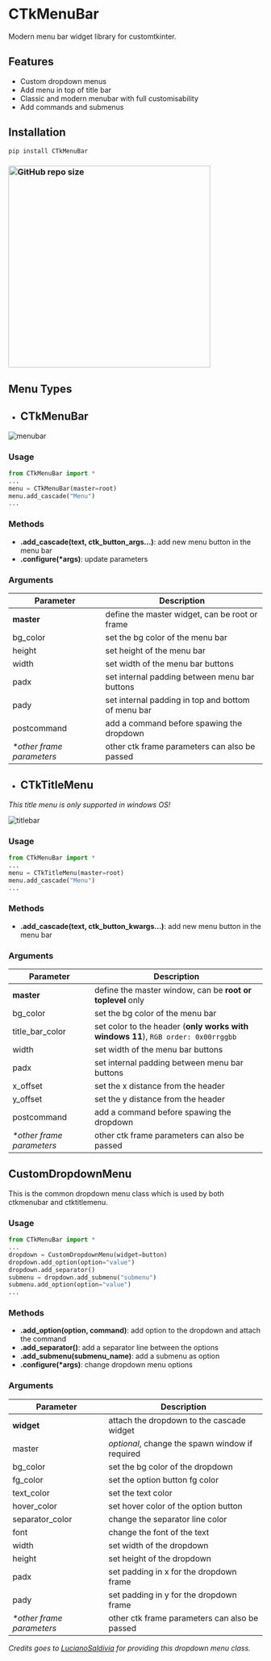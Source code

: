 # CTkMenuBar
Modern menu bar widget library for customtkinter.

## Features
- Custom dropdown menus
- Add menu in top of title bar
- Classic and modern menubar with full customisability
- Add commands and submenus

## Installation

```
pip install CTkMenuBar
```
### [<img alt="GitHub repo size" src="https://img.shields.io/github/repo-size/Akascape/CTkMenuBar?&color=white&label=Download%20Source%20Code&logo=Python&logoColor=yellow&style=for-the-badge"  width="400">](https://github.com/Akascape/CTkMenuBar/archive/refs/heads/main.zip)

## Menu Types
- ## CTkMenuBar

![menubar](https://github.com/Akascape/CTkMenuBar/assets/89206401/02c512b2-557f-4d59-86e0-a6eb9da3696c)

### Usage
```python
from CTkMenuBar import *
...
menu = CTkMenuBar(master=root)
menu.add_cascade("Menu")
...
```

### Methods
- **.add_cascade(text, ctk_button_args...)**: add new menu button in the menu bar
- **.configure(*args)**: update parameters 

### Arguments
| Parameter | Description |
|-----------| ------------|
| **master** | define the master widget, can be root or frame |
| bg_color | set the bg color of the menu bar |
| height | set height of the menu bar |
| width | set width of the menu bar buttons |
| padx | set internal padding between menu bar buttons |
| pady | set internal padding in top and bottom of menu bar |
| postcommand | add a command before spawing the dropdown |
| _*other frame parameters_ | other ctk frame parameters can also be passed |

- ## CTkTitleMenu

_This title menu is only supported in windows OS!_

![titlebar](https://github.com/Akascape/CTkMenuBar/assets/89206401/da6cd858-f700-476c-a2f0-93a1c6335a4d)

### Usage
```python
from CTkMenuBar import *
...
menu = CTkTitleMenu(master=root)
menu.add_cascade("Menu")
...
```

### Methods
- **.add_cascade(text, ctk_button_kwargs...)**: add new menu button in the menu bar

### Arguments
| Parameter | Description |
|-----------| ------------|
| **master** | define the master window, can be **root or toplevel** only |
| bg_color | set the bg color of the menu bar |
| title_bar_color | set color to the header (**only works with windows 11**), `RGB order: 0x00rrggbb` |
| width | set width of the menu bar buttons |
| padx | set internal padding between menu bar buttons |
| x_offset | set the x distance from the header |
| y_offset | set the y distance from the header |
| postcommand | add a command before spawing the dropdown |
| _*other frame parameters_ | other ctk frame parameters can also be passed |

## CustomDropdownMenu

This is the common dropdown menu class which is used by both ctkmenubar and ctktitlemenu. 

### Usage
```python
from CTkMenuBar import *
...
dropdown = CustomDropdownMenu(widget=button)
dropdown.add_option(option="value") 
dropdown.add_separator() 
submenu = dropdown.add_submenu("submenu") 
submenu.add_option(option="value") 
...
```

### Methods
- **.add_option(option, command)**: add option to the dropdown and attach the command
- **.add_separator()**: add a separator line between the options
- **.add_submenu(submenu_name)**: add a submenu as option
- **.configure(*args)**: change dropdown menu options
  
### Arguments
| Parameter | Description |
|-----------| ------------|
| **widget** | attach the dropdown to the cascade widget |
| master | *optional*, change the spawn window if required |
| bg_color | set the bg color of the dropdown |
| fg_color | set the option button fg color |
| text_color | set the text color |
| hover_color | set hover color of the option button |
| separator_color | change the separator line color |
| font | change the font of the text |
| width | set width of the dropdown |
| height | set height of the dropdown |
| padx | set padding in x for the dropdown frame |
| pady | set padding in y for the dropdown frame |
| _*other frame parameters_ | other ctk frame parameters can also be passed |

_Credits goes to [LucianoSaldivia](https://github.com/LucianoSaldivia) for providing this dropdown menu class._
